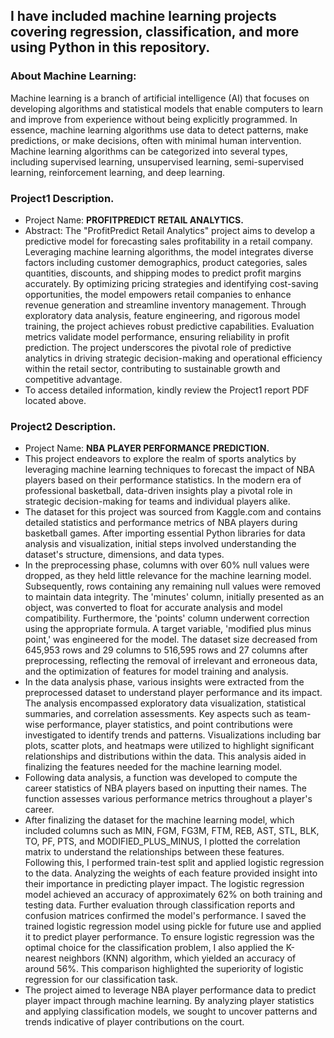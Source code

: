 ## I have included machine learning projects covering regression, classification, and more using Python in this repository.

### About Machine Learning:
Machine learning is a branch of artificial intelligence (AI) that focuses on developing algorithms and statistical models that enable computers to learn and improve from experience without being explicitly programmed. In essence, machine learning algorithms use data to detect patterns, make predictions, or make decisions, often with minimal human intervention. Machine learning algorithms can be categorized into several types, including supervised learning, unsupervised learning, semi-supervised learning, reinforcement learning, and deep learning. 

### Project1 Description. 
- Project Name: **PROFITPREDICT RETAIL ANALYTICS.**
- Abstract: The "ProfitPredict Retail Analytics" project aims to develop a predictive model for forecasting sales profitability in a retail company. Leveraging machine learning algorithms, the model integrates diverse factors including customer demographics, product categories, sales quantities, discounts, and shipping modes to predict profit margins accurately. By optimizing pricing strategies and identifying cost-saving opportunities, the model empowers retail companies to enhance revenue generation and streamline inventory management. Through exploratory data analysis, feature engineering, and rigorous model training, the project achieves robust predictive capabilities. Evaluation metrics validate model performance, ensuring reliability in profit prediction. The project underscores the pivotal role of predictive analytics in driving strategic decision-making and operational efficiency within the retail sector, contributing to sustainable growth and competitive advantage.
- To access detailed information, kindly review the Project1 report PDF located above. 

### Project2 Description. 
- Project Name: **NBA PLAYER PERFORMANCE PREDICTION.**
- This project endeavors to explore the realm of sports analytics by leveraging machine learning techniques to forecast the impact of NBA players based on their performance statistics. In the modern era of professional basketball, data-driven insights play a pivotal role in strategic decision-making for teams and individual players alike.
- The dataset for this project was sourced from Kaggle.com and contains detailed statistics and performance metrics of NBA players during basketball games. After importing essential Python libraries for data analysis and visualization, initial steps involved understanding the dataset's structure, dimensions, and data types.
- In the preprocessing phase, columns with over 60% null values were dropped, as they held little relevance for the machine learning model. Subsequently, rows containing any remaining null values were removed to maintain data integrity. The 'minutes' column, initially presented as an object, was converted to float for accurate analysis and model compatibility. Furthermore, the 'points' column underwent correction using the appropriate formula. A target variable, 'modified plus minus point,' was engineered for the model. The dataset size decreased from 645,953 rows and 29 columns to 516,595 rows and 27 columns after preprocessing, reflecting the removal of irrelevant and erroneous data, and the optimization of features for model training and analysis.
- In the data analysis phase, various insights were extracted from the preprocessed dataset to understand player performance and its impact. The analysis encompassed exploratory data visualization, statistical summaries, and correlation assessments. Key aspects such as team-wise performance, player statistics, and point contributions were investigated to identify trends and patterns. Visualizations including bar plots, scatter plots, and heatmaps were utilized to highlight significant relationships and distributions within the data. This analysis aided in finalizing the features needed for the machine learning model.
- Following data analysis, a function was developed to compute the career statistics of NBA players based on inputting their names. The function assesses various performance metrics throughout a player's career.
- After finalizing the dataset for the machine learning model, which included columns such as MIN, FGM, FG3M, FTM, REB, AST, STL, BLK, TO, PF, PTS, and MODIFIED_PLUS_MINUS, I plotted the correlation matrix to understand the relationships between these features. Following this, I performed train-test split and applied logistic regression to the data. Analyzing the weights of each feature provided insight into their importance in predicting player impact. The logistic regression model achieved an accuracy of approximately 62% on both training and testing data. Further evaluation through classification reports and confusion matrices confirmed the model's performance. I saved the trained logistic regression model using pickle for future use and applied it to predict player performance. To ensure logistic regression was the optimal choice for the classification problem, I also applied the K-nearest neighbors (KNN) algorithm, which yielded an accuracy of around 56%. This comparison highlighted the superiority of logistic regression for our classification task.
- The project aimed to leverage NBA player performance data to predict player impact through machine learning. By analyzing player statistics and applying classification models, we sought to uncover patterns and trends indicative of player contributions on the court. 
